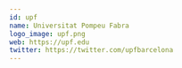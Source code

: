 ```yaml
---
id: upf
name: Universitat Pompeu Fabra
logo_image: upf.png
web: https://upf.edu
twitter: https://twitter.com/upfbarcelona
---
```

